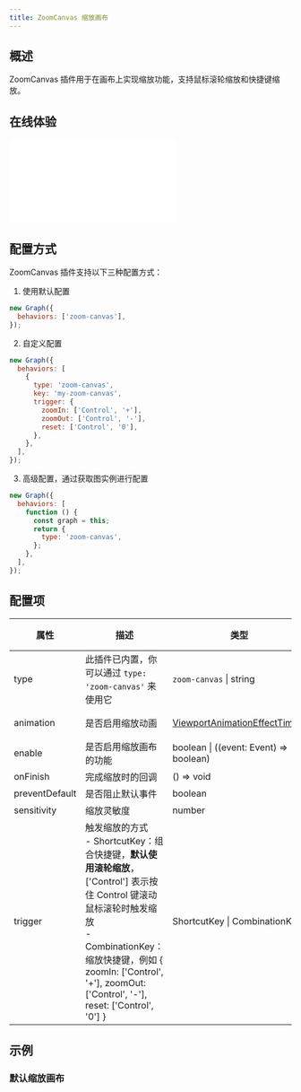 ```yaml
---
title: ZoomCanvas 缩放画布
---
```


## 概述

ZoomCanvas 插件用于在画布上实现缩放功能，支持鼠标滚轮缩放和快捷键缩放。

## 在线体验

<embed src="@/common/api/behaviors/zoom-canvas.md"></embed>

## 配置方式

ZoomCanvas 插件支持以下三种配置方式：

1. 使用默认配置

```javascript
new Graph({
  behaviors: ['zoom-canvas'],
});
```

2. 自定义配置

```javascript
new Graph({
  behaviors: [
    {
      type: 'zoom-canvas',
      key: 'my-zoom-canvas',
      trigger: {
        zoomIn: ['Control', '+'],
        zoomOut: ['Control', '-'],
        reset: ['Control', '0'],
      },
    },
  ],
});
```

3. 高级配置，通过获取图实例进行配置

```javascript
new Graph({
  behaviors: [
    function () {
      const graph = this;
      return {
        type: 'zoom-canvas',
      };
    },
  ],
});
```

## 配置项

| 属性           | 描述                                                                                                                                                                                                                                                  | 类型                                                                                | 默认值              | 必选 |
| -------------- | ----------------------------------------------------------------------------------------------------------------------------------------------------------------------------------------------------------------------------------------------------- | ----------------------------------------------------------------------------------- | ------------------- | ---- |
| type           | 此插件已内置，你可以通过 `type: 'zoom-canvas'` 来使用它                                                                                                                                                                                               | `zoom-canvas` \| string                                                             | `zoom-canvas`       | ✓    |
| animation      | 是否启用缩放动画                                                                                                                                                                                                                                      | [ViewportAnimationEffectTiming](/manual/graph/option#viewportanimationeffecttiming) | `{ duration: 200 }` |      |
| enable         | 是否启用缩放画布的功能                                                                                                                                                                                                                                | boolean \| ((event: Event) => boolean)                                              | true                |      |
| onFinish       | 完成缩放时的回调                                                                                                                                                                                                                                      | () => void                                                                          | -                   |      |
| preventDefault | 是否阻止默认事件                                                                                                                                                                                                                                      | boolean                                                                             | true                |      |
| sensitivity    | 缩放灵敏度                                                                                                                                                                                                                                            | number                                                                              | 1                   |      |
| trigger        | 触发缩放的方式 <br/> - ShortcutKey：组合快捷键，**默认使用滚轮缩放**，['Control'] 表示按住 Control 键滚动鼠标滚轮时触发缩放 <br/> - CombinationKey：缩放快捷键，例如 { zoomIn: ['Control', '+'], zoomOut: ['Control', '-'], reset: ['Control', '0'] } | ShortcutKey \| CombinationKey                                                       | -                   |      |

## 示例

### 默认缩放画布

<Playground path="behavior/canvas/demo/zoom.js" rid="default-zoom-canvas"></Playground>

